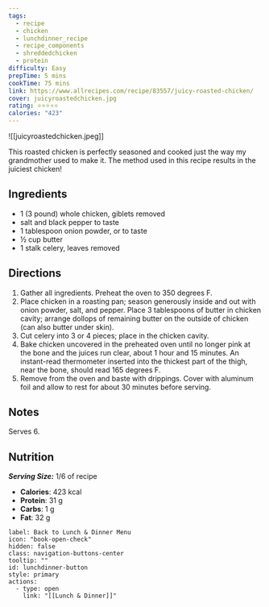 ```yaml
---
tags:
  - recipe
  - chicken
  - lunchdinner_recipe
  - recipe_components
  - shreddedchicken
  - protein
difficulty: Easy
prepTime: 5 mins
cookTime: 75 mins
link: https://www.allrecipes.com/recipe/83557/juicy-roasted-chicken/
cover: juicyroastedchicken.jpg
rating: ⭐️⭐️⭐️⭐️⭐️
calories: "423"
---
```


![[juicyroastedchicken.jpeg]]

This roasted chicken is perfectly seasoned and cooked just the way my grandmother used to make it. The method used in this recipe results in the juiciest chicken!

## Ingredients
- 1 (3 pound) whole chicken, giblets removed
- salt and black pepper to taste
- 1 tablespoon onion powder, or to taste
- ½ cup butter
- 1 stalk celery, leaves removed


## Directions
1. Gather all ingredients. Preheat the oven to 350 degrees F.
2. Place chicken in a roasting pan; season generously inside and out with onion powder, salt, and pepper. Place 3 tablespoons of butter in chicken cavity; arrange dollops of remaining butter on the outside of chicken (can also butter under skin).
3. Cut celery into 3 or 4 pieces; place in the chicken cavity.
4. Bake chicken uncovered in the preheated oven until no longer pink at the bone and the juices run clear, about 1 hour and 15 minutes. An instant-read thermometer inserted into the thickest part of the thigh, near the bone, should read 165 degrees F.
5. Remove from the oven and baste with drippings. Cover with aluminum foil and allow to rest for about 30 minutes before serving.

## Notes
Serves 6.

## Nutrition
***Serving Size:*** 1/6 of recipe
- **Calories**: 423 kcal
- **Protein**: 31 g
- **Carbs**: 1 g
- **Fat**: 32 g


```meta-bind-button
label: Back to Lunch & Dinner Menu
icon: "book-open-check"
hidden: false
class: navigation-buttons-center
tooltip: ""
id: lunchdinner-button
style: primary
actions:
  - type: open
    link: "[[Lunch & Dinner]]"

```
 
